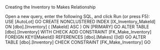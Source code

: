 Creating the Inventory to Makes Relationship

Open a new query, enter the following SQL, and click Run (or press F5):
USE [AutoLot]
GO
CREATE NONCLUSTERED INDEX [IX_Inventory_MakeId] ON [dbo].[Inventory]
(
[MakeId] ASC
) ON [PRIMARY]
GO
ALTER TABLE [dbo].[Inventory] WITH CHECK ADD CONSTRAINT [FK_Make_Inventory] FOREIGN
KEY([MakeId])
REFERENCES [dbo].[Makes] ([Id])
GO
ALTER TABLE [dbo].[Inventory] CHECK CONSTRAINT [FK_Make_Inventory]
GO

